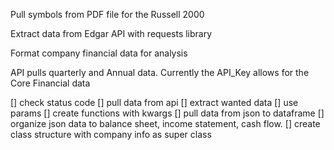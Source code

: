 Pull symbols from PDF file for the Russell 2000

Extract data from Edgar API with requests library

Format company financial data for analysis

API pulls quarterly and Annual data.  Currently the API_Key allows for the Core Financial data


[] check status code
[] pull data from api
[] extract wanted data
[] use params
[] create functions with kwargs
[] pull data from json to dataframe
[] organize json data to balance sheet, income statement, cash flow.
[] create class structure with company info as super class
